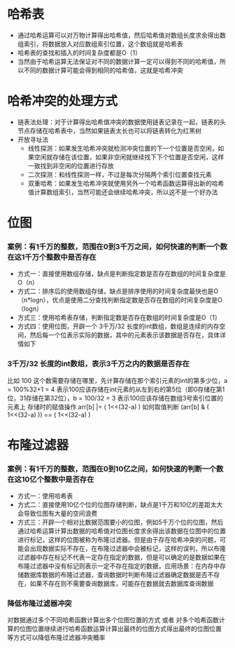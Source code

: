 # 哈希表
- 通过哈希运算可以对万物计算得出哈希值，然后哈希值对数组长度求余得出数组索引，将数据放入对应数组索引位置，这个数组就是哈希表
- 哈希表的查找和插入的时间复杂度都是O（1）
- 当然由于哈希运算无法保证对不同的数据计算一定可以得到不同的哈希值，所以不同的数据计算可能会得到相同的哈希值，这就是哈希冲突

# 哈希冲突的处理方式
- 链表法处理：对于计算得出哈希值冲突的数据使用链表记录在一起，链表的头节点存储在哈希表中，当然如果链表太长也可以将链表转化为红黑树
- 开放寻址法
  - 线性探测：如果发生哈希冲突就检测冲突位置的下一个位置是否空闲，如果空闲就存储在该位置，如果非空闲就继续找下下个位置是否空闲，这样一致找到非空闲的位置进行存放
  - 二次探测：和线性探测一样，不过是每次分隔两个索引位置查找元素
  - 双重哈希：如果发生哈希冲突就使用另外一个哈希函数运算得出新的哈希值计算数组索引，当然可能还会继续哈希冲突，所以这不是一个好办法


# 位图
### 案例：有1千万的整数，范围在0到3千万之间，如何快速的判断一个数在这1千万个整数中是否存在
- 方式一：直接使用数组存储，缺点是判断指定数是否存在数组的时间复杂度是O（n）
- 方式二：排序后的使用数组存储，缺点是排序使用的时间复杂度最快也是O（n*logn），优点是使用二分查找判断指定数是否存在数组的时间复杂度是O（logn）
- 方式三：使用哈希表存储，判断指定数是否存在数组的时间复杂度是O（1）
- 方式四：使用位图，开辟一个 3千万/32 长度的int数组，数组是连续的内存空间，然后每一个位表示实际的数据，其中的元素表示该数据是否存在，具体详情如下

### 3千万/32 长度的int数组，表示3千万之内的数据是否存在
比如 100 这个数需要存储在哪里，先计算存储在那个索引元素的int的第多少位，a = 100%32+1 = 4 表示100应该存储在int元素的从左到右的第5位（即0存储在第1位，31存储在第32位），b = 100/32 = 3 表示100应该存储在数组3号索引位置的元素上
存储时的赋值操作 arr[b] |= ( 1<<(32-a) )
如何取值判断 (arr[b] & ( 1<<(32-a) )) == ( 1<<(32-a) )


# 布隆过滤器
### 案例：有1千万的整数，范围在0到10亿之间，如何快速的判断一个数在这10亿个整数中是否存在
- 方式一：使用哈希表
- 方式二：直接使用10亿个位的位图存储判断，缺点是1千万和10亿的差距太大会导致位图有大量的空间浪费
- 方式三：开辟一个相对比数据范围要小的位图，例如5千万个位的位图，然后通过哈希运算计算出数据的哈希值对位图长度求余得出该数据在位图中的位置进行标记，这样的位图被称为布隆过滤器。但是由于存在哈希冲突的问题，可能会出现数据实际不存在，在布隆过滤器中会被标记，这样的误判，所以布隆过滤器中存在标记不代表一定存在指定的数据，但是可以确定的是数据如果在布隆过滤器中没有标记则表示一定不存在指定的数据，应用场景：在内存中存储数据库数据的布隆过滤器，查询数据时判断布隆过滤器确定数据是否不存在，如果不存在则不需要查询数据库，可能存在数据就去数据库查询数据

### 降低布隆过滤器冲突
对数据通过多个不同哈希函数计算出多个位图位置的方式 或者 对多个哈希函数计算的位图位置继续进行哈希函数运算计算出最终的位图方式得出最终的位图位置 等方式可以降低布隆过滤器冲突概率


